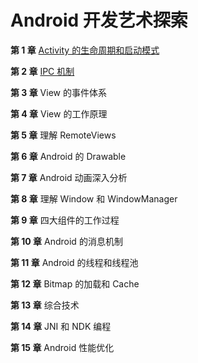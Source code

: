 # Android 开发艺术探索

**第 1 章** [Activity 的生命周期和启动模式](https://github.com/ZhangMiao147/android_learning_notes/blob/master/BookNote/Android开发艺术探索/第1章-Activity%20的声明周期和启动模式.md)

**第 2 章** [IPC 机制](https://github.com/ZhangMiao147/android_learning_notes/blob/master/BookNote/Android开发艺术探索/第2章-IPC机制.md)

**第 3 章** View 的事件体系

**第 4 章** View 的工作原理

**第 5 章** 理解 RemoteViews

**第 6 章** Android 的 Drawable

**第 7 章** Android 动画深入分析

**第 8 章** 理解 Window 和 WindowManager

**第 9 章** 四大组件的工作过程

**第 10 章** Android 的消息机制

**第 11 章** Android 的线程和线程池

**第 12 章** Bitmap 的加载和 Cache

**第 13 章** 综合技术

**第 14 章** JNI 和 NDK 编程

**第 15 章** Android 性能优化